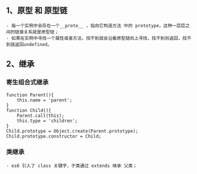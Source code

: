 ## 1、原型 和 原型链
    - 每一个实例中会存在一个__proto__ ，指向它构造方法 中的 prototype，这种一层层之间的链接关系就是原型链；
    - 如果在实例中寻找一个属性或者方法，找不到就会沿着原型链向上寻找，找不到则返回，找不到就返回undefined。
## 2、继承
### 寄生组合式继承
    function Parent(){
        this.name = 'parent';
    }  
    function Child(){
        Parent.call(this);
        this.type = 'children';
    } 
    Child.prototype = Object.create(Parent.prototype);
    Child.prototype.constructor = Child;
### 类继承
    - es6 引入了 class 关键字，子类通过 extends 继承 父类；
    